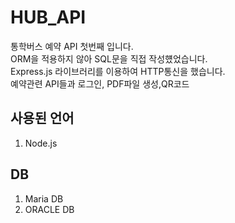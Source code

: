 # HUB_API
통학버스 예약 API 첫번째 입니다.     
ORM을 적용하지 않아 SQL문을 직접 작성헀었습니다.     
Express.js 라이브러리를 이용하여 HTTP통신을 했습니다.     
예약관련 API들과 로그인, PDF파일 생성,QR코드
     
## 사용된 언어
1. Node.js

## DB
1. Maria DB
2. ORACLE DB
